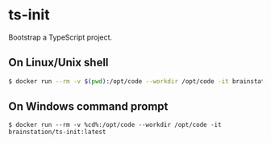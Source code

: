 # ts-init

Bootstrap a TypeScript project.

## On Linux/Unix shell

```sh
$ docker run --rm -v $(pwd):/opt/code --workdir /opt/code -it brainstation/ts-init:latest
```

## On Windows command prompt

```
$ docker run --rm -v %cd%:/opt/code --workdir /opt/code -it brainstation/ts-init:latest
```
